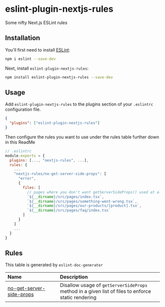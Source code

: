 # eslint-plugin-nextjs-rules

Some nifty Next.js ESLint rules

## Installation

You'll first need to install [ESLint](https://eslint.org/):

```sh
npm i eslint --save-dev
```

Next, install `eslint-plugin-nextjs-rules`:

```sh
npm install eslint-plugin-nextjs-rules --save-dev
```

## Usage

Add `eslint-plugin-nextjs-rules` to the plugins section of your `.eslintrc` configuration file.

```json
{
  "plugins": ["eslint-plugin-nextjs-rules"]
}
```

Then configure the rules you want to use under the rules table further down in this ReadMe

```javascript
// .eslintrc
module.exports = {
  plugins: [..., "nextjs-rules", ...],
  rules: {
    ...
    "nextjs-rules/no-get-server-side-props": [
      "error",
      {
        files: [
          // pages where you don't want getServerSideProps() used at all
          `${__dirname}/src/pages/index.tsx`,
          `${__dirname}/src/pages/something-went-wrong.tsx`,
          `${__dirname}/src/pages/our-products/[product].tsx`,
          `${__dirname}/src/pages/faq/index.tsx`
        ]
      }
    ]
    ...
  }
}
```

## Rules

This table is generated by `eslint-doc-generator`

<!-- begin auto-generated rules list -->

| Name                                                               | Description                                                                                        |
| :----------------------------------------------------------------- | :------------------------------------------------------------------------------------------------- |
| [no-get-server-side-props](docs/rules/no-get-server-side-props.md) | Disallow usage of `getServerSideProps` method in a given list of files to enforce static rendering |

<!-- end auto-generated rules list -->
